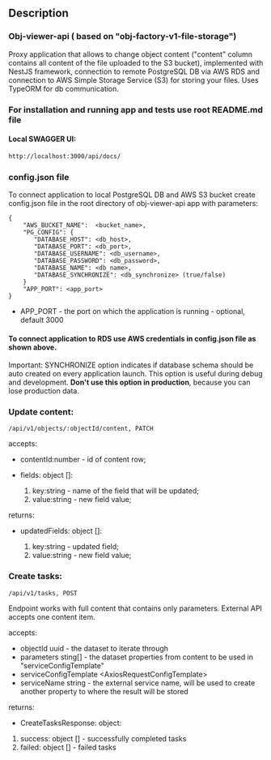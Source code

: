 ## Description

### Obj-viewer-api ( based on "obj-factory-v1-file-storage")
Proxy application that allows to change object content ("content" column contains all content of the file uploaded to the S3 bucket), implemented with NestJS framework, connection to remote PostgreSQL DB 
via AWS RDS and connection to AWS Simple Storage Service (S3) for storing your files. Uses TypeORM for db communication.

### For installation and running app and tests use root README.md file
#### Local SWAGGER UI:

```bash
http://localhost:3000/api/docs/
```

### config.json file
To connect application to local PostgreSQL DB and AWS S3 bucket create config.json file in the root directory of obj-viewer-api app with parameters:
```
{
    "AWS_BUCKET_NAME":  <bucket_name>,
    "PG_CONFIG": {
       "DATABASE_HOST": <db_host>,
       "DATABASE_PORT": <db_port>,
       "DATABASE_USERNAME": <db_username>,
       "DATABASE_PASSWORD": <db_password>,
       "DATABASE_NAME": <db_name>,
       "DATABASE_SYNCHRONIZE": <db_synchronize> (true/false)
    }
    "APP_PORT": <app_port>
}
```
- APP_PORT - the port on which the application is running - optional, default 3000

#### To connect application to RDS use AWS credentials in config.json file as shown above.

Important: SYNCHRONIZE option indicates if database schema should be auto created on every application launch. This option is useful during debug and development. **Don't use this option in production**, because you can lose production data.

### Update content:

```
/api/v1/objects/:objectId/content, PATCH
```
accepts:
 - contentId:number - id of content row;
 - fields: object []:

   1. key:string - name of the field that will be updated;
   2. value:string - new field value;

returns:
- updatedFields: object []:

   1. key:string - updated field;
   2. value:string - new field value;


### Create tasks:

```
/api/v1/tasks, POST
```
Endpoint works with full content that contains only parameters. External API accepts one content item.

accepts:
 - objectId uuid - the dataset to iterate through
 - parameters sting[] - the dataset properties from content to be used in "serviceConfigTemplate"
 - serviceConfigTemplate  \<AxiosRequestConfigTemplate>
 - serviceName string - the external service name, will be used to create another property to where the result will be stored

returns: 
 - CreateTasksResponse: object:

  1. success:  object [] - successfully completed tasks
  2. failed: object [] - failed tasks